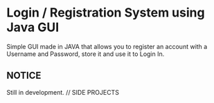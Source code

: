 # Login / Registration System using Java GUI

Simple GUI made in JAVA that allows you to register an account with a Username and Password, store it and use it to Login In.

## NOTICE

Still in development. // SIDE PROJECTS

